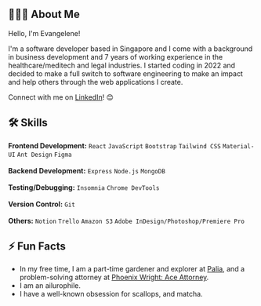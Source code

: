 ## 👩🏻‍💻 About Me

Hello, I'm Evangelene!

I'm a software developer based in Singapore and I come with a background in business development and 7 years of working experience in the healthcare/meditech and legal industries. I started coding in 2022 and decided to make a full switch to software engineering to make an impact and help others through the web applications I create.

Connect with me on [LinkedIn](https://www.linkedin.com/in/evangeleneyap/)! 😊

## 🛠️ Skills
**Frontend Development:** `React` `JavaScript` `Bootstrap` `Tailwind CSS` `Material-UI` `Ant Design` `Figma`<br /><br />
**Backend Development:** `Express` `Node.js` `MongoDB`<br /><br />
**Testing/Debugging:** `Insomnia` `Chrome DevTools`<br /><br />
**Version Control:** `Git`<br /><br />
**Others:** `Notion` `Trello` `Amazon S3` `Adobe InDesign/Photoshop/Premiere Pro`

## ⚡️ Fun Facts
- In my free time, I am a part-time gardener and explorer at [Palia](https://palia.com/), and a problem-solving attorney at [Phoenix Wright: Ace Attorney](https://www.ace-attorney.com/).
- I am an ailurophile.
- I have a well-known obsession for scallops, and matcha.

